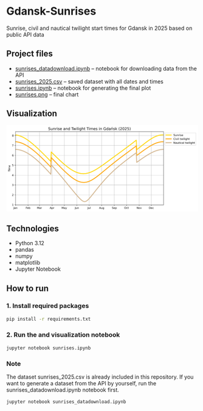 # Gdansk-Sunrises
Sunrise, civil and nautical twilight start times for Gdansk in 2025 based on public API data

## Project files
- [sunrises_datadownload.ipynb](sunrises_datadownload.ipynb) – notebook for downloading data from the API
- [sunrises_2025.csv](sunrises_2025.csv) – saved dataset with all dates and times  
- [sunrises.ipynb](sunrises_datadownload.ipynb) – notebook for generating the final plot  
- [sunrises.png](sunrises_datadownload.ipynb) – final chart

## Visualization
![Sunrise, civil, nautical twilights](sunrises.png)

## Technologies
- Python 3.12
- pandas
- numpy
- matplotlib
- Jupyter Notebook

## How to run

### 1. Install required packages
```bash
pip install -r requirements.txt
```
### 2. Run the and visualization notebook
```bash
jupyter notebook sunrises.ipynb
```
### Note
The dataset sunrises_2025.csv is already included in this repository. If you want to generate a dataset from the API by yourself, run the sunrises_datadownload.ipynb notebook first.
```bash
jupyter notebook sunrises_datadownload.ipynb
```
